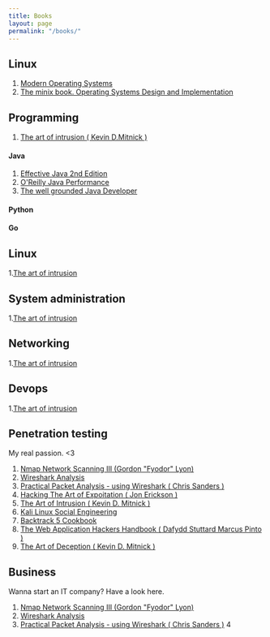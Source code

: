 ```yaml
---
title: Books
layout: page
permalink: "/books/"
---
```


## Linux

1. <a href="../books/linux/modern_operating_system.pdf">Modern Operating Systems</a>
2. <a href="../books/linux/the_minix_book.pdf">The minix book. Operating Systems Design and Implementation</a>

<div class="divider"></div>




## Programming

1. <a href="../books/art.pdf">The art of intrusion ( Kevin D.Mitnick ) </a>

#### Java


1. <a href="../books/art.pdf">Effective Java 2nd Edition</a>
2. <a href="../books/art.pdf">O'Reilly Java Performance</a>
3. <a href="">The well grounded Java Developer</a>

#### Python

#### Go

#### 


<div class="divider"></div>


## Linux

1.<a href="../art.pdf">The art of intrusion</a>

<div class="divider"></div>


## System administration

1.<a href="../art.pdf">The art of intrusion</a>

<div class="divider"></div>

## Networking

1.<a href="../art.pdf">The art of intrusion</a>

<div class="divider"></div>



## Devops

1.<a href="../art.pdf">The art of intrusion</a>

<div class="divider"></div>


## Penetration testing 
My real passion. <3

1. <a href="../books/hack/nmap_network_discovery_iii.pdf">Nmap Network Scanning III (Gordon "Fyodor" Lyon) </a>
2. <a href="../books/hack/wireshark_analysis.pdf">Wireshark Analysis</a>
3. <a href="../books/hack/wireshark_practical_analysis.pdf">Practical Packet Analysis - using Wireshark ( Chris Sanders )</a>
4. <a href="../books/hack/hacking-the-art-of-exploitation.pdf">Hacking The Art of Expoitation ( Jon Erickson ) </a>
5. <a href="../books/hack/the_art_of_intrusion.pdf">The Art of Intrusion ( Kevin D. Mitnick ) </a>
6. <a href="../books/hack/kali_linux_social_engineering.pdf">Kali Linux Social Engineering</a>
7. <a href="../books/hack/backtrack_5_cookbook.pdf">Backtrack 5 Cookbook</a>
8. <a href="../books/hack/the-web-application-hackers-handbook.pdf">The Web Application Hackers Handbook ( Dafydd Stuttard 
Marcus Pinto ) </a>
9. <a href="../books/hack/mitnick.pdf">The Art of Deception ( Kevin D. Mitnick )</a>

<div class="divider"></div>

## Business

Wanna start an IT company? Have a look here.

1. <a href="../books/hack/nmap_network_discovery_iii.pdf">Nmap Network Scanning III (Gordon "Fyodor" Lyon) </a>
2. <a href="../books/hack/wireshark_analysis.pdf">Wireshark Analysis</a>
3. <a href="../books/hack/wireshark_practical_analysis.pdf">Practical Packet Analysis - using Wireshark ( Chris Sanders )</a>
4